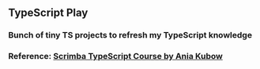 ## TypeScript Play

### Bunch of tiny TS projects to refresh my TypeScript knowledge
### Reference: [Scrimba TypeScript Course by Ania Kubow](https://scrimba.com/learn/typescript)